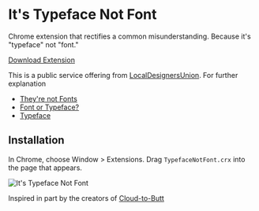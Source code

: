 It's Typeface Not Font
=============

Chrome extension that rectifies a common misunderstanding. Because it's "typeface" not "font."

[Download Extension](https://github.com/frederickk/its-typeface-not-font/blob/master/typeface-not-font.crx?raw=true)

This is a public service offering from [LocalDesignersUnion](https://www.flickr.com/photos/localdesignersunion/). For further explanation
- [They're not Fonts](http://www.aiga.org/theyre-not-fonts/)
- [Font or Typeface?](http://fontfeed.com/archives/font-or-typeface/)
- [Typeface](http://en.wikipedia.org/wiki/Typeface)


Installation
------------

In Chrome, choose Window > Extensions.  Drag `TypefaceNotFont.crx` into the page that appears.


![It's Typeface Not Font](http://frederickk.github.io/its-typeface-not-font/its-typeface-not-font.jpg)


Inspired in part by the creators of [Cloud-to-Butt](https://github.com/panicsteve/cloud-to-butt)

